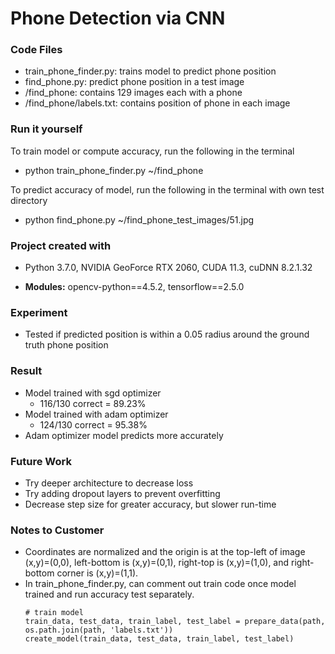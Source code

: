 # Phone Detection via CNN

### Code Files

* train_phone_finder.py: trains model to predict phone position
* find_phone.py: predict phone position in a test image
* /find_phone: contains 129 images each with a phone
* /find_phone/labels.txt: contains position of phone in each image

### Run it yourself

To train model or compute accuracy, run the following in the terminal
* python train_phone_finder.py ~/find_phone

To predict accuracy of model, run the following in the terminal with own test directory
* python find_phone.py ~/find_phone_test_images/51.jpg

### Project created with

* Python 3.7.0, NVIDIA GeoForce RTX 2060, CUDA 11.3, cuDNN 8.2.1.32

* **Modules:** opencv-python==4.5.2, tensorflow==2.5.0

### Experiment

* Tested if predicted position is within a 0.05 radius around the ground truth phone position

### Result

* Model trained with sgd optimizer
    * 116/130 correct = 89.23%
* Model trained with adam optimizer
    * 124/130 correct = 95.38%
* Adam optimizer model predicts more accurately

### Future Work
* Try deeper architecture to decrease loss
* Try adding dropout layers to prevent overfitting
* Decrease step size for greater accuracy, but slower run-time

### Notes to Customer

* Coordinates are normalized and the origin is at the top-left of image (x,y)=(0,0), left-bottom is (x,y)=(0,1), right-top is (x,y)=(1,0), and right-bottom corner is (x,y)=(1,1).
* In train_phone_finder.py, can comment out train code once model trained and run accuracy test separately.
  ```
  # train model
  train_data, test_data, train_label, test_label = prepare_data(path, os.path.join(path, 'labels.txt'))
  create_model(train_data, test_data, train_label, test_label)
  ```
